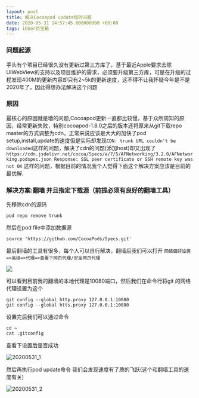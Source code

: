 ```yaml
---
layout: post
title: 解决Cocoapod update慢的问题
date: 2020-05-31 14:57:45.000000000 +08:00
tags: iOSer百宝箱
---
```

### 问题起源

手头有个项目已经很久没有更新过第三方库了，基于最近Apple要求去除UIWebView的支持以及项目维护的需求，必须要升级第三方库，可是在升级的过程发现400M的更新内容却只有2~5k的更新速度，这不得不让我怀疑今年是不是2020年了，因此得想办法解决这个问题

### 原因

最核心的原因就是墙的问题,Cocoapod更新一直都比较慢，基于众所周知的原因，经常更新失败，特别cocoapod-1.8.0之后的版本还将原来从git下载repo master的方式调整为cdn，正常来说应该是大大的加快了pod setup,install,update的速度但是实际却发现`CDN: trunk URL couldn't be downloaded`这样的问题，解决了cdn的问题(添加host)却又出现了`https://cdn.jsdelivr.net/cocoa/Specs/a/7/5/AFNetworking/3.2.0/AFNetworking.podspec.json Response: SSL peer certificate or SSH remote key was not OK` 这样的问题，根据目前的情况我个人觉得下面这个解决方案应该是目前的最优解.

### 解决方案:翻墙 并且指定下载源（前提必须有良好的翻墙工具）

先移除cdn的源码

```shell
pod repo remove trunk
```

然后在pod file中添加数据源

```shell
source 'https://github.com/CocoaPods/Specs.git'
```

最后翻墙的工具有很多，每个人可以自行解决，翻墙后我们可以打开 `网络偏好设置=>高级=>代理=>查看下网页代理/安全网页代理`

![](/Users/takeshi/Blog/axag-blog/assets/images/2020/20200531_3.png)

可以看到目前我的翻墙的本地代理是10080端口，然后我们在命令行将git 的网络代理设置为这个

```shell
git config --global http.proxy 127.0.0.1:10080
git config --global htts.proxy 127.0.0.1:10080
```

设置完后我们可以通过命令

```shell
cd ~
cat .gitconfig
```

查看下设置后是否成功

![20200531_1](/Users/takeshi/Blog/axag-blog/assets/images/2020/20200531_1.png)

然后再执行pod update命令 我们会发现速度有了质的飞跃(这个和翻墙工具的速度有关)

![20200531_2](/Users/takeshi/Blog/axag-blog/assets/images/2020/20200531_2.jpeg)




